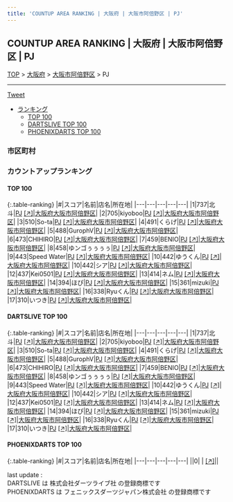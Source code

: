 ```yaml
---
title: 'COUNTUP AREA RANKING | 大阪府 | 大阪市阿倍野区 | PJ'
---
```

## COUNTUP AREA RANKING | 大阪府 | 大阪市阿倍野区 | PJ

[TOP](/darts/rank/) > [大阪府](/darts/rank/大阪府/) > [大阪市阿倍野区](/darts/rank/大阪府/大阪市阿倍野区/) > PJ

___

<a href="https://twitter.com/share?ref_src=twsrc%5Etfw" data-text="COUNTUP AREA RANKING | 大阪府大阪市阿倍野区PJ" class="twitter-share-button" data-hashtags="DARTSLIVE,PHOENIXDARTS,darts,ダーツ" data-show-count="false">Tweet</a>

* [ランキング](#カウントアップランキング)
    * [TOP 100](#top-100)
    * [DARTSLIVE TOP 100](#dartslive-top-100)
    * [PHOENIXDARTS TOP 100](#phoenixdarts-top-100)

### 市区町村

<ul>

</ul>

### カウントアップランキング

#### TOP 100



{:.table-ranking}
|#|スコア|名前|店名|所在地|
|---|---|---|---|---|
|1|737|<span class="rank-name-dl">北斗</span>|<a href="/darts/rank/shops/88ca821e0cd5faed0d9b047a20a7ba1e.html">PJ</a> <a href="https://search.dartslive.com/jp/shop/88ca821e0cd5faed0d9b047a20a7ba1e">[↗]</a>|<a href="/darts/rank/大阪府/大阪市阿倍野区">大阪府大阪市阿倍野区</a>|
|2|705|<span class="rank-name-dl">kiyoboo</span>|<a href="/darts/rank/shops/88ca821e0cd5faed0d9b047a20a7ba1e.html">PJ</a> <a href="https://search.dartslive.com/jp/shop/88ca821e0cd5faed0d9b047a20a7ba1e">[↗]</a>|<a href="/darts/rank/大阪府/大阪市阿倍野区">大阪府大阪市阿倍野区</a>|
|3|510|<span class="rank-name-dl">So-ta</span>|<a href="/darts/rank/shops/88ca821e0cd5faed0d9b047a20a7ba1e.html">PJ</a> <a href="https://search.dartslive.com/jp/shop/88ca821e0cd5faed0d9b047a20a7ba1e">[↗]</a>|<a href="/darts/rank/大阪府/大阪市阿倍野区">大阪府大阪市阿倍野区</a>|
|4|491|<span class="rank-name-dl">くらげ</span>|<a href="/darts/rank/shops/88ca821e0cd5faed0d9b047a20a7ba1e.html">PJ</a> <a href="https://search.dartslive.com/jp/shop/88ca821e0cd5faed0d9b047a20a7ba1e">[↗]</a>|<a href="/darts/rank/大阪府/大阪市阿倍野区">大阪府大阪市阿倍野区</a>|
|5|488|<span class="rank-name-dl">GurophV</span>|<a href="/darts/rank/shops/88ca821e0cd5faed0d9b047a20a7ba1e.html">PJ</a> <a href="https://search.dartslive.com/jp/shop/88ca821e0cd5faed0d9b047a20a7ba1e">[↗]</a>|<a href="/darts/rank/大阪府/大阪市阿倍野区">大阪府大阪市阿倍野区</a>|
|6|473|<span class="rank-name-dl">CHIHIRO</span>|<a href="/darts/rank/shops/88ca821e0cd5faed0d9b047a20a7ba1e.html">PJ</a> <a href="https://search.dartslive.com/jp/shop/88ca821e0cd5faed0d9b047a20a7ba1e">[↗]</a>|<a href="/darts/rank/大阪府/大阪市阿倍野区">大阪府大阪市阿倍野区</a>|
|7|459|<span class="rank-name-dl">BENIO</span>|<a href="/darts/rank/shops/88ca821e0cd5faed0d9b047a20a7ba1e.html">PJ</a> <a href="https://search.dartslive.com/jp/shop/88ca821e0cd5faed0d9b047a20a7ba1e">[↗]</a>|<a href="/darts/rank/大阪府/大阪市阿倍野区">大阪府大阪市阿倍野区</a>|
|8|458|<span class="rank-name-dl">ゆンゴぅぅぅぅ</span>|<a href="/darts/rank/shops/88ca821e0cd5faed0d9b047a20a7ba1e.html">PJ</a> <a href="https://search.dartslive.com/jp/shop/88ca821e0cd5faed0d9b047a20a7ba1e">[↗]</a>|<a href="/darts/rank/大阪府/大阪市阿倍野区">大阪府大阪市阿倍野区</a>|
|9|443|<span class="rank-name-dl">Speed Water</span>|<a href="/darts/rank/shops/88ca821e0cd5faed0d9b047a20a7ba1e.html">PJ</a> <a href="https://search.dartslive.com/jp/shop/88ca821e0cd5faed0d9b047a20a7ba1e">[↗]</a>|<a href="/darts/rank/大阪府/大阪市阿倍野区">大阪府大阪市阿倍野区</a>|
|10|442|<span class="rank-name-dl">ゆうくん</span>|<a href="/darts/rank/shops/88ca821e0cd5faed0d9b047a20a7ba1e.html">PJ</a> <a href="https://search.dartslive.com/jp/shop/88ca821e0cd5faed0d9b047a20a7ba1e">[↗]</a>|<a href="/darts/rank/大阪府/大阪市阿倍野区">大阪府大阪市阿倍野区</a>|
|10|442|<span class="rank-name-dl">シア</span>|<a href="/darts/rank/shops/88ca821e0cd5faed0d9b047a20a7ba1e.html">PJ</a> <a href="https://search.dartslive.com/jp/shop/88ca821e0cd5faed0d9b047a20a7ba1e">[↗]</a>|<a href="/darts/rank/大阪府/大阪市阿倍野区">大阪府大阪市阿倍野区</a>|
|12|437|<span class="rank-name-dl">Kei0501</span>|<a href="/darts/rank/shops/88ca821e0cd5faed0d9b047a20a7ba1e.html">PJ</a> <a href="https://search.dartslive.com/jp/shop/88ca821e0cd5faed0d9b047a20a7ba1e">[↗]</a>|<a href="/darts/rank/大阪府/大阪市阿倍野区">大阪府大阪市阿倍野区</a>|
|13|414|<span class="rank-name-dl">ネム</span>|<a href="/darts/rank/shops/88ca821e0cd5faed0d9b047a20a7ba1e.html">PJ</a> <a href="https://search.dartslive.com/jp/shop/88ca821e0cd5faed0d9b047a20a7ba1e">[↗]</a>|<a href="/darts/rank/大阪府/大阪市阿倍野区">大阪府大阪市阿倍野区</a>|
|14|394|<span class="rank-name-dl">ほぴ</span>|<a href="/darts/rank/shops/88ca821e0cd5faed0d9b047a20a7ba1e.html">PJ</a> <a href="https://search.dartslive.com/jp/shop/88ca821e0cd5faed0d9b047a20a7ba1e">[↗]</a>|<a href="/darts/rank/大阪府/大阪市阿倍野区">大阪府大阪市阿倍野区</a>|
|15|361|<span class="rank-name-dl">mizuki</span>|<a href="/darts/rank/shops/88ca821e0cd5faed0d9b047a20a7ba1e.html">PJ</a> <a href="https://search.dartslive.com/jp/shop/88ca821e0cd5faed0d9b047a20a7ba1e">[↗]</a>|<a href="/darts/rank/大阪府/大阪市阿倍野区">大阪府大阪市阿倍野区</a>|
|16|338|<span class="rank-name-dl">Ryuくん</span>|<a href="/darts/rank/shops/88ca821e0cd5faed0d9b047a20a7ba1e.html">PJ</a> <a href="https://search.dartslive.com/jp/shop/88ca821e0cd5faed0d9b047a20a7ba1e">[↗]</a>|<a href="/darts/rank/大阪府/大阪市阿倍野区">大阪府大阪市阿倍野区</a>|
|17|310|<span class="rank-name-dl">いつき</span>|<a href="/darts/rank/shops/88ca821e0cd5faed0d9b047a20a7ba1e.html">PJ</a> <a href="https://search.dartslive.com/jp/shop/88ca821e0cd5faed0d9b047a20a7ba1e">[↗]</a>|<a href="/darts/rank/大阪府/大阪市阿倍野区">大阪府大阪市阿倍野区</a>|


#### DARTSLIVE TOP 100



{:.table-ranking}
|#|スコア|名前|店名|所在地|
|---|---|---|---|---|
|1|737|<span class="rank-name-dl">北斗</span>|<a href="/darts/rank/shops/88ca821e0cd5faed0d9b047a20a7ba1e.html">PJ</a> <a href="https://search.dartslive.com/jp/shop/88ca821e0cd5faed0d9b047a20a7ba1e">[↗]</a>|<a href="/darts/rank/大阪府/大阪市阿倍野区">大阪府大阪市阿倍野区</a>|
|2|705|<span class="rank-name-dl">kiyoboo</span>|<a href="/darts/rank/shops/88ca821e0cd5faed0d9b047a20a7ba1e.html">PJ</a> <a href="https://search.dartslive.com/jp/shop/88ca821e0cd5faed0d9b047a20a7ba1e">[↗]</a>|<a href="/darts/rank/大阪府/大阪市阿倍野区">大阪府大阪市阿倍野区</a>|
|3|510|<span class="rank-name-dl">So-ta</span>|<a href="/darts/rank/shops/88ca821e0cd5faed0d9b047a20a7ba1e.html">PJ</a> <a href="https://search.dartslive.com/jp/shop/88ca821e0cd5faed0d9b047a20a7ba1e">[↗]</a>|<a href="/darts/rank/大阪府/大阪市阿倍野区">大阪府大阪市阿倍野区</a>|
|4|491|<span class="rank-name-dl">くらげ</span>|<a href="/darts/rank/shops/88ca821e0cd5faed0d9b047a20a7ba1e.html">PJ</a> <a href="https://search.dartslive.com/jp/shop/88ca821e0cd5faed0d9b047a20a7ba1e">[↗]</a>|<a href="/darts/rank/大阪府/大阪市阿倍野区">大阪府大阪市阿倍野区</a>|
|5|488|<span class="rank-name-dl">GurophV</span>|<a href="/darts/rank/shops/88ca821e0cd5faed0d9b047a20a7ba1e.html">PJ</a> <a href="https://search.dartslive.com/jp/shop/88ca821e0cd5faed0d9b047a20a7ba1e">[↗]</a>|<a href="/darts/rank/大阪府/大阪市阿倍野区">大阪府大阪市阿倍野区</a>|
|6|473|<span class="rank-name-dl">CHIHIRO</span>|<a href="/darts/rank/shops/88ca821e0cd5faed0d9b047a20a7ba1e.html">PJ</a> <a href="https://search.dartslive.com/jp/shop/88ca821e0cd5faed0d9b047a20a7ba1e">[↗]</a>|<a href="/darts/rank/大阪府/大阪市阿倍野区">大阪府大阪市阿倍野区</a>|
|7|459|<span class="rank-name-dl">BENIO</span>|<a href="/darts/rank/shops/88ca821e0cd5faed0d9b047a20a7ba1e.html">PJ</a> <a href="https://search.dartslive.com/jp/shop/88ca821e0cd5faed0d9b047a20a7ba1e">[↗]</a>|<a href="/darts/rank/大阪府/大阪市阿倍野区">大阪府大阪市阿倍野区</a>|
|8|458|<span class="rank-name-dl">ゆンゴぅぅぅぅ</span>|<a href="/darts/rank/shops/88ca821e0cd5faed0d9b047a20a7ba1e.html">PJ</a> <a href="https://search.dartslive.com/jp/shop/88ca821e0cd5faed0d9b047a20a7ba1e">[↗]</a>|<a href="/darts/rank/大阪府/大阪市阿倍野区">大阪府大阪市阿倍野区</a>|
|9|443|<span class="rank-name-dl">Speed Water</span>|<a href="/darts/rank/shops/88ca821e0cd5faed0d9b047a20a7ba1e.html">PJ</a> <a href="https://search.dartslive.com/jp/shop/88ca821e0cd5faed0d9b047a20a7ba1e">[↗]</a>|<a href="/darts/rank/大阪府/大阪市阿倍野区">大阪府大阪市阿倍野区</a>|
|10|442|<span class="rank-name-dl">ゆうくん</span>|<a href="/darts/rank/shops/88ca821e0cd5faed0d9b047a20a7ba1e.html">PJ</a> <a href="https://search.dartslive.com/jp/shop/88ca821e0cd5faed0d9b047a20a7ba1e">[↗]</a>|<a href="/darts/rank/大阪府/大阪市阿倍野区">大阪府大阪市阿倍野区</a>|
|10|442|<span class="rank-name-dl">シア</span>|<a href="/darts/rank/shops/88ca821e0cd5faed0d9b047a20a7ba1e.html">PJ</a> <a href="https://search.dartslive.com/jp/shop/88ca821e0cd5faed0d9b047a20a7ba1e">[↗]</a>|<a href="/darts/rank/大阪府/大阪市阿倍野区">大阪府大阪市阿倍野区</a>|
|12|437|<span class="rank-name-dl">Kei0501</span>|<a href="/darts/rank/shops/88ca821e0cd5faed0d9b047a20a7ba1e.html">PJ</a> <a href="https://search.dartslive.com/jp/shop/88ca821e0cd5faed0d9b047a20a7ba1e">[↗]</a>|<a href="/darts/rank/大阪府/大阪市阿倍野区">大阪府大阪市阿倍野区</a>|
|13|414|<span class="rank-name-dl">ネム</span>|<a href="/darts/rank/shops/88ca821e0cd5faed0d9b047a20a7ba1e.html">PJ</a> <a href="https://search.dartslive.com/jp/shop/88ca821e0cd5faed0d9b047a20a7ba1e">[↗]</a>|<a href="/darts/rank/大阪府/大阪市阿倍野区">大阪府大阪市阿倍野区</a>|
|14|394|<span class="rank-name-dl">ほぴ</span>|<a href="/darts/rank/shops/88ca821e0cd5faed0d9b047a20a7ba1e.html">PJ</a> <a href="https://search.dartslive.com/jp/shop/88ca821e0cd5faed0d9b047a20a7ba1e">[↗]</a>|<a href="/darts/rank/大阪府/大阪市阿倍野区">大阪府大阪市阿倍野区</a>|
|15|361|<span class="rank-name-dl">mizuki</span>|<a href="/darts/rank/shops/88ca821e0cd5faed0d9b047a20a7ba1e.html">PJ</a> <a href="https://search.dartslive.com/jp/shop/88ca821e0cd5faed0d9b047a20a7ba1e">[↗]</a>|<a href="/darts/rank/大阪府/大阪市阿倍野区">大阪府大阪市阿倍野区</a>|
|16|338|<span class="rank-name-dl">Ryuくん</span>|<a href="/darts/rank/shops/88ca821e0cd5faed0d9b047a20a7ba1e.html">PJ</a> <a href="https://search.dartslive.com/jp/shop/88ca821e0cd5faed0d9b047a20a7ba1e">[↗]</a>|<a href="/darts/rank/大阪府/大阪市阿倍野区">大阪府大阪市阿倍野区</a>|
|17|310|<span class="rank-name-dl">いつき</span>|<a href="/darts/rank/shops/88ca821e0cd5faed0d9b047a20a7ba1e.html">PJ</a> <a href="https://search.dartslive.com/jp/shop/88ca821e0cd5faed0d9b047a20a7ba1e">[↗]</a>|<a href="/darts/rank/大阪府/大阪市阿倍野区">大阪府大阪市阿倍野区</a>|


#### PHOENIXDARTS TOP 100



{:.table-ranking}
|#|スコア|名前|店名|所在地|
|---|---|---|---|---|
||0|<span class="rank-name-dl"> </span>|<a href="/darts/rank/shops/.html"></a> <a href="">[↗]</a>|<a href="/darts/rank//"></a>|


<div class="footer border-top border-gray-light mt-5 pt-3 text-right text-gray">
    last update : <span style="font-weight: italic" id="foot_last_modified"></span><br />
    DARTSLIVE は 株式会社ダーツライブ社 の登録商標です<br />
    PHOENIXDARTS は フェニックスダーツジャパン株式会社 の登録商標です<br />
</div>

<script src="https://cdnjs.cloudflare.com/ajax/libs/jquery.tablesorter/2.31.3/js/jquery.tablesorter.min.js" integrity="sha512-qzgd5cYSZcosqpzpn7zF2ZId8f/8CHmFKZ8j7mU4OUXTNRd5g+ZHBPsgKEwoqxCtdQvExE5LprwwPAgoicguNg==" crossorigin="anonymous" referrerpolicy="no-referrer"></script>
<link rel="stylesheet" href="https://cdnjs.cloudflare.com/ajax/libs/jquery.tablesorter/2.31.3/css/theme.default.min.css" integrity="sha512-wghhOJkjQX0Lh3NSWvNKeZ0ZpNn+SPVXX1Qyc9OCaogADktxrBiBdKGDoqVUOyhStvMBmJQ8ZdMHiR3wuEq8+w==" crossorigin="anonymous" referrerpolicy="no-referrer" />
<script>
$(function() {
    $(".table-ranking").tablesorter({sortList:[[0, 0]]});
    $("#foot_last_modified").text(formatDate(new Date(document.lastModified), 'yyyy-MM-dd HH:mm:ss'));
});
</script>

<script async src="https://platform.twitter.com/widgets.js" charset="utf-8"></script>